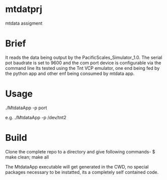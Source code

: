 # mtdatprj
mtdata assigment

# Brief
It reads the data being output by the PacificScales_Simulator_1.0.
The serial pot baudrate is set to 9600 and the com port device is configurable via the command line
Its tested using the Tnt VCP emulator, one end being fed by the python app and other enf being consumed by mtdata app.

# Usage 
./MtdataApp -p port

e.g. ./MtdataApp -p /dev/tnt2

# Build
Clone the complete repo to a directory and give following commands-
$ make clean; make all

The MtdataApp executable will get generated in the CWD, no special packages necessary to be instatted, its a completely self contained code.
